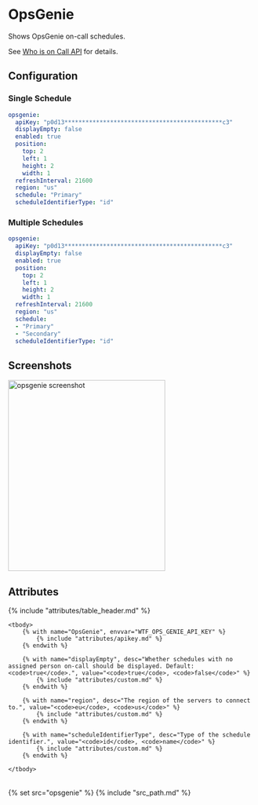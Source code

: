 # OpsGenie

Shows OpsGenie on-call schedules.

See <a href="https://docs.opsgenie.com/docs/who-is-on-call-api">Who is on Call API</a> for details. 

## Configuration

### Single Schedule

```yaml
opsgenie:
  apiKey: "p0d13*********************************************c3"
  displayEmpty: false
  enabled: true
  position:
    top: 2
    left: 1
    height: 2
    width: 1
  refreshInterval: 21600
  region: "us"
  schedule: "Primary"
  scheduleIdentifierType: "id"
```

### Multiple Schedules

```yaml
opsgenie:
  apiKey: "p0d13*********************************************c3"
  displayEmpty: false
  enabled: true
  position:
    top: 2
    left: 1
    height: 2
    width: 1
  refreshInterval: 21600
  region: "us"
  schedule:
  - "Primary"
  - "Secondary"
  scheduleIdentifierType: "id"
```

## Screenshots

<img class="screenshot" src="/assets/modules/opsgenie.png" width="320" height="389" alt="opsgenie screenshot" />

## Attributes

<table>
    {% include "attributes/table_header.md" %}

    <tbody>
        {% with name="OpsGenie", envvar="WTF_OPS_GENIE_API_KEY" %}
            {% include "attributes/apikey.md" %}
        {% endwith %}

        {% with name="displayEmpty", desc="Whether schedules with no assigned person on-call should be displayed. Default: <code>true</code>.", value="<code>true</code>, <code>false</code>" %}
            {% include "attributes/custom.md" %}
        {% endwith %}

        {% with name="region", desc="The region of the servers to connect to.", value="<code>eu</code>, <code>us</code>" %}
            {% include "attributes/custom.md" %}
        {% endwith %}

        {% with name="scheduleIdentifierType", desc="Type of the schedule identifier.", value="<code>id</code>, <code>name</code>" %}
            {% include "attributes/custom.md" %}
        {% endwith %}

    </tbody>
</table>

{% set src="opsgenie" %}
{% include "src_path.md" %}